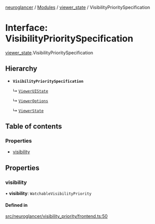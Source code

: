 [neuroglancer](../README.md) / [Modules](../modules.md) / [viewer\_state](../modules/viewer_state.md) / VisibilityPrioritySpecification

# Interface: VisibilityPrioritySpecification

[viewer_state](../modules/viewer_state.md).VisibilityPrioritySpecification

## Hierarchy

- **`VisibilityPrioritySpecification`**

  ↳ [`ViewerUIState`](data_panel_layout.ViewerUIState.md)

  ↳ [`ViewerOptions`](viewer.ViewerOptions.md)

  ↳ [`ViewerState`](viewer_state.ViewerState.md)

## Table of contents

### Properties

- [visibility](viewer_state.VisibilityPrioritySpecification.md#visibility)

## Properties

### visibility

• **visibility**: `WatchableVisibilityPriority`

#### Defined in

[src/neuroglancer/visibility_priority/frontend.ts:50](https://github.com/ActiveBrainAtlas2/neuroglancer/blob/285e65d7/src/neuroglancer/visibility_priority/frontend.ts#L50)
